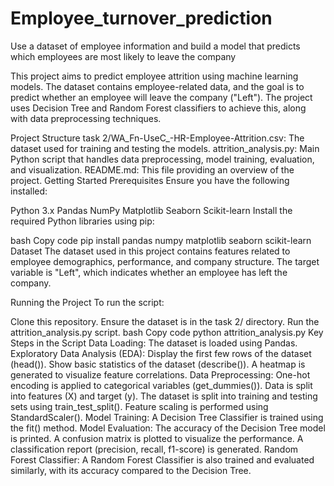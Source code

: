 # Employee_turnover_prediction
Use a dataset of employee information and build a model that predicts which employees are most likely to leave the company


This project aims to predict employee attrition using machine learning models. The dataset contains employee-related data, and the goal is to predict whether an employee will leave the company ("Left"). The project uses Decision Tree and Random Forest classifiers to achieve this, along with data preprocessing techniques.

Project Structure
task 2/WA_Fn-UseC_-HR-Employee-Attrition.csv: The dataset used for training and testing the models.
attrition_analysis.py: Main Python script that handles data preprocessing, model training, evaluation, and visualization.
README.md: This file providing an overview of the project.
Getting Started
Prerequisites
Ensure you have the following installed:<br />

Python 3.x
Pandas
NumPy
Matplotlib
Seaborn
Scikit-learn
Install the required Python libraries using pip:

bash
Copy code
pip install pandas numpy matplotlib seaborn scikit-learn
Dataset
The dataset used in this project contains features related to employee demographics, performance, and company structure. The target variable is "Left", which indicates whether an employee has left the company.

Running the Project
To run the script:

Clone this repository.
Ensure the dataset is in the task 2/ directory.
Run the attrition_analysis.py script.
bash
Copy code
python attrition_analysis.py
Key Steps in the Script
Data Loading: The dataset is loaded using Pandas.
Exploratory Data Analysis (EDA):
Display the first few rows of the dataset (head()).
Show basic statistics of the dataset (describe()).
A heatmap is generated to visualize feature correlations.
Data Preprocessing:
One-hot encoding is applied to categorical variables (get_dummies()).
Data is split into features (X) and target (y).
The dataset is split into training and testing sets using train_test_split().
Feature scaling is performed using StandardScaler().
Model Training:
A Decision Tree Classifier is trained using the fit() method.
Model Evaluation:
The accuracy of the Decision Tree model is printed.
A confusion matrix is plotted to visualize the performance.
A classification report (precision, recall, f1-score) is generated.
Random Forest Classifier:
A Random Forest Classifier is also trained and evaluated similarly, with its accuracy compared to the Decision Tree.



